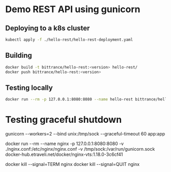 # Demo REST API using gunicorn

## Deploying to a k8s cluster

```bash
kubectl apply -f ./hello-rest/hello-rest-deployment.yaml
```

## Building

```bash
docker build -t bittrance/hello-rest:<version> hello-rest/
docker push bittrance/hello-rest:<version>
```

## Testing locally

```bash
docker run --rm -p 127.0.0.1:8080:8080 --name hello-rest bittrance/hello-rest:<version>
```
# Testing graceful shutdown

gunicorn --workers=2 --bind unix:/tmp/sock --graceful-timeout 60 app:app

docker run --rm --name nginx -p 127.0.0.1:8080:8080 -v ./nginx.conf:/etc/nginx/nginx.conf -v /tmp/sock:/var/run/gunicorn.sock docker-hub.etraveli.net/docker/nginx-vts:1.18.0-3c6cf41

docker kill --signal=TERM nginx
docker kill --signal=QUIT nginx
